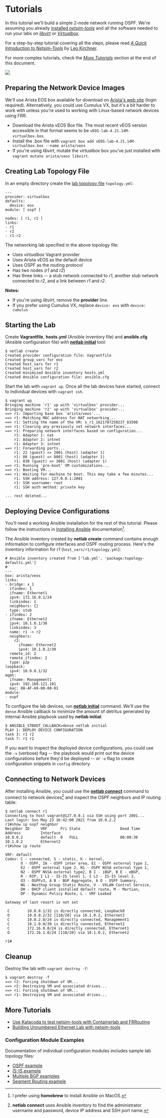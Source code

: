 # Tutorials

In this tutorial we'll build a simple 2-node network running OSPF. We're assuming you already [installed *netsim-tools*](install.md) and all the software needed to run your labs on *[libvirt](labs/libvirt.md)* or *[Virtualbox](labs/virtualbox.md)*.

For a step-by-step tutorial covering all the steps, please read *[A Quick Introduction to Netsim-Tools](https://blog.kirchne.red/netsim-tools-quickstart.html)* by [Leo Kirchner](https://www.linkedin.com/in/leo-kirchner/).

For more complex tutorials, check the *[More Tutorials](#more-tutorials)* section at the end of this document.

![](topo-tutorial.png)

## Preparing the Network Device Images

We'll use Arista EOS box available for download on [Arista's web site](https://www.arista.com/en/support/software-download) (login required). Alternatively, you could use Cumulus VX, but it's a bit harder to work with unless you're used to working with Linux-based network devices using FRR.

* Download the Arista vEOS Box file. The most recent vEOS version accessible in that format seems to be `vEOS-lab-4.21.14M-virtualbox.box`.
* Install the .box file with `vagrant box add vEOS-lab-4.21.14M-virtualbox.box --name arista/veos`
* If you're using *libvirt*, mutate the *virtualbox* box you've just installed with `vagrant mutate arista/veos libvirt`.

## Creating Lab Topology File

In an empty directory create the [lab topology file](topology-overview.md) `topology.yml`:

```
---
provider: virtualbox
defaults:
  device: eos
module: [ ospf ]

nodes: [ r1, r2 ]
links:
- r1
- r2
- r1-r2
```

The networking lab specified in the above topology file:

* Uses *virtualbox* Vagrant provider
* Uses Arista vEOS as the default device
* Uses OSPF as the routing protocol
* Has two nodes (*r1* and *r2*)
* Has three links -- a stub network connected to *r1*, another stub network connected to *r2*, and a link between *r1* and *r2*.

**Notes:**
* If you're using *libvirt*, remove the **provider** line.
* If you prefer using Cumulus VX, replace `device: eos` with `device: cumulus`

## Starting the Lab

Create **Vagrantfile**, **hosts.yml** (Ansible inventory file) and **ansible.cfg** (Ansible configuration file) with **[netlab initial](../netlab/initial.md)** tool:

```
$ netlab create
Created provider configuration file: Vagrantfile
Created group_vars for eos
Created host_vars for r1
Created host_vars for r2
Created minimized Ansible inventory hosts.yml
Created Ansible configuration file: ansible.cfg
```

Start the lab with `vagrant up`. Once all the lab devices have started, connect to individual devices with `vagrant ssh`.

```
$ vagrant up
Bringing machine 'r1' up with 'virtualbox' provider...
Bringing machine 'r2' up with 'virtualbox' provider...
==> r1: Importing base box 'arista/veos'...
==> r1: Matching MAC address for NAT networking...
==> r1: Setting the name of the VM: x_r1_1621787250237_83508
==> r1: Clearing any previously set network interfaces...
==> r1: Preparing network interfaces based on configuration...
    r1: Adapter 1: nat
    r1: Adapter 2: intnet
    r1: Adapter 3: intnet
==> r1: Forwarding ports...
    r1: 22 (guest) => 2001 (host) (adapter 1)
    r1: 80 (guest) => 8001 (host) (adapter 1)
    r1: 830 (guest) => 3001 (host) (adapter 1)
==> r1: Running 'pre-boot' VM customizations...
==> r1: Booting VM...
==> r1: Waiting for machine to boot. This may take a few minutes...
    r1: SSH address: 127.0.0.1:2001
    r1: SSH username: root
    r1: SSH auth method: private key
    
... rest deleted...
```

## Deploying Device Configurations

You'll need a working Ansible installation for the rest of this tutorial. Please follow the instructions in [Installing Ansible](https://docs.ansible.com/ansible/latest/installation_guide/intro_installation.html#installing-ansible-on-specific-operating-systems) documentation[^1].

[^1]: I prefer using **homebrew** to install Ansible on MacOS.

The Ansible inventory created by **netlab create** command contains enough information to configure interfaces and OSPF routing process. Here's the inventory information for *r1* (`host_vars/r1/topology.yml`):

```
# Ansible inventory created from ['lab.yml', 'package:topology-defaults.yml']
#
---
box: arista/veos
links:
- bridge: x_1
  ifindex: 1
  ifname: Ethernet1
  ipv4: 172.16.0.1/24
  linkindex: 1
  neighbors: {}
  type: stub
- ifindex: 2
  ifname: Ethernet2
  ipv4: 10.1.0.1/30
  linkindex: 3
  name: r1 -> r2
  neighbors:
    r2:
      ifname: Ethernet2
      ipv4: 10.1.0.2/30
  remote_id: 2
  remote_ifindex: 2
  type: p2p
loopback:
  ipv4: 10.0.0.1/32
mgmt:
  ifname: Management1
  ipv4: 192.168.121.101
  mac: 08-4F-A9-00-00-01
module:
- ospf
```

To configure the lab devices, run **[netlab initial](../netlab/initial.md)** command. We'll use the `dense` Ansible callback to minimize the amount of detritus generated by internal Ansible playbook used by **netlab initial**:

```
$ ANSIBLE_STDOUT_CALLBACK=dense netlab initial
PLAY 1: DEPLOY DEVICE CONFIGURATION
task 3: r1 r2
task 7: r1 r2
```

If you want to inspect the deployed device configurations, you could use the `-v` (verbose) flag -- the playbook would print out the device configurations before they'd be deployed -- or `-o` flag to create configuration snippets in `config` directory.

## Connecting to Network Devices

After installing Ansible, you could use the **[netlab connect](../netlab/connect.md)** command to connect to network devices[^2] and inspect the OSPF neighbors and IP routing table:

[^2]: **netlab connect** uses Ansible inventory to find the administrator username and password, device IP address and SSH port name.

```
$ netlab connect r1
Connecting to host vagrant@127.0.0.1 via SSH using port 2001...
Last login: Sun May 23 16:42:00 2021 from 10.0.2.2
r1#show ip ospf neighbor
Neighbor ID     VRF      Pri State                  Dead Time   Address         Interface
10.0.0.2        default  0   FULL                   00:00:30    10.1.0.2        Ethernet2
r1#show ip route

VRF: default
Codes: C - connected, S - static, K - kernel,
       O - OSPF, IA - OSPF inter area, E1 - OSPF external type 1,
       E2 - OSPF external type 2, N1 - OSPF NSSA external type 1,
       N2 - OSPF NSSA external type2, B I - iBGP, B E - eBGP,
       R - RIP, I L1 - IS-IS level 1, I L2 - IS-IS level 2,
       O3 - OSPFv3, A B - BGP Aggregate, A O - OSPF Summary,
       NG - Nexthop Group Static Route, V - VXLAN Control Service,
       DH - DHCP client installed default route, M - Martian,
       DP - Dynamic Policy Route, L - VRF Leaked

Gateway of last resort is not set

 C        10.0.0.1/32 is directly connected, Loopback0
 O        10.0.0.2/32 [110/20] via 10.1.0.2, Ethernet2
 C        10.0.2.0/24 is directly connected, Management1
 C        10.1.0.0/30 is directly connected, Ethernet2
 C        172.16.0.0/24 is directly connected, Ethernet1
 O        172.16.1.0/24 [110/20] via 10.1.0.2, Ethernet2

r1#
```

## Cleanup

Destroy the lab with `vagrant destroy -f`:

```
$ vagrant destroy -f
==> r2: Forcing shutdown of VM...
==> r2: Destroying VM and associated drives...
==> r1: Forcing shutdown of VM...
==> r1: Destroying VM and associated drives...
```

## More Tutorials

* [Use Katacoda to test netsim-tools with Containerlab and FRRouting](https://blog.ipspace.net/2021/04/katacoda-netsim-containerlab-frr.html)
* [Building Unnumbered Ethernet Lab with netsim-tools](https://blog.ipspace.net/2021/04/build-unnumbered-lab-netsim-tools.html)

### Configuration Module Examples

Documentation of individual configuration modules includes sample lab topology files:

* [OSPF example](module/ospf.md#example)
* [IS-IS example](module/isis.md#example)
* [Multiple BGP examples](module/bgp.md#more-examples)
* [Segment Routing example](module/sr-mpls.md#example)
